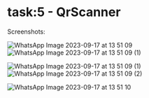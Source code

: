 # task:5 - QrScanner

Screenshots:

![WhatsApp Image 2023-09-17 at 13 51 09](https://github.com/deep22798/task_5-qrscanner/assets/76737835/121fb6c8-ed9f-44c1-a801-3733778ae683)    ![WhatsApp Image 2023-09-17 at 13 51 09 (1)](https://github.com/deep22798/task_5-qrscanner/assets/76737835/4712539a-7243-49a0-a488-be18b6a02473)




![WhatsApp Image 2023-09-17 at 13 51 09 (1)](https://github.com/deep22798/task_5-qrscanner/assets/76737835/9aef7d4b-6b1e-4988-8d64-f4f6c1de1fb6)  ![WhatsApp Image 2023-09-17 at 13 51 09 (2)](https://github.com/deep22798/task_5-qrscanner/assets/76737835/d80620f0-46a4-44e3-9057-0ec50f774d0b)

![WhatsApp Image 2023-09-17 at 13 51 10](https://github.com/deep22798/task_5-qrscanner/assets/76737835/10bd41e9-c843-4a64-a58e-71cd610242e5)


